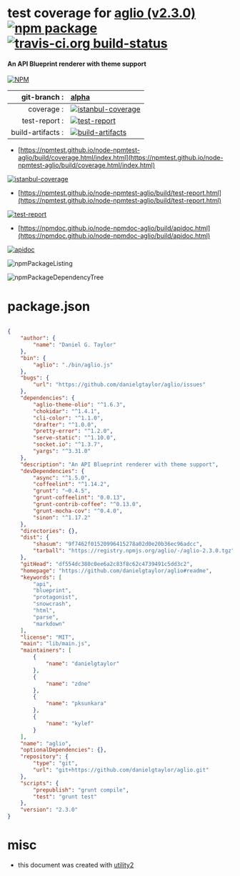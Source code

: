 # test coverage for  [aglio (v2.3.0)](https://github.com/danielgtaylor/aglio#readme)  [![npm package](https://img.shields.io/npm/v/npmtest-aglio.svg?style=flat-square)](https://www.npmjs.org/package/npmtest-aglio) [![travis-ci.org build-status](https://api.travis-ci.org/npmtest/node-npmtest-aglio.svg)](https://travis-ci.org/npmtest/node-npmtest-aglio)
#### An API Blueprint renderer with theme support

[![NPM](https://nodei.co/npm/aglio.png?downloads=true&downloadRank=true&stars=true)](https://www.npmjs.com/package/aglio)

| git-branch : | [alpha](https://github.com/npmtest/node-npmtest-aglio/tree/alpha)|
|--:|:--|
| coverage : | [![istanbul-coverage](https://npmtest.github.io/node-npmtest-aglio/build/coverage.badge.svg)](https://npmtest.github.io/node-npmtest-aglio/build/coverage.html/index.html)|
| test-report : | [![test-report](https://npmtest.github.io/node-npmtest-aglio/build/test-report.badge.svg)](https://npmtest.github.io/node-npmtest-aglio/build/test-report.html)|
| build-artifacts : | [![build-artifacts](https://npmtest.github.io/node-npmtest-aglio/glyphicons_144_folder_open.png)](https://github.com/npmtest/node-npmtest-aglio/tree/gh-pages/build)|

- [https://npmtest.github.io/node-npmtest-aglio/build/coverage.html/index.html](https://npmtest.github.io/node-npmtest-aglio/build/coverage.html/index.html)

[![istanbul-coverage](https://npmtest.github.io/node-npmtest-aglio/build/screenCapture.buildCi.browser.%252Ftmp%252Fbuild%252Fcoverage.lib.html.png)](https://npmtest.github.io/node-npmtest-aglio/build/coverage.html/index.html)

- [https://npmtest.github.io/node-npmtest-aglio/build/test-report.html](https://npmtest.github.io/node-npmtest-aglio/build/test-report.html)

[![test-report](https://npmtest.github.io/node-npmtest-aglio/build/screenCapture.buildCi.browser.%252Ftmp%252Fbuild%252Ftest-report.html.png)](https://npmtest.github.io/node-npmtest-aglio/build/test-report.html)

- [https://npmdoc.github.io/node-npmdoc-aglio/build/apidoc.html](https://npmdoc.github.io/node-npmdoc-aglio/build/apidoc.html)

[![apidoc](https://npmdoc.github.io/node-npmdoc-aglio/build/screenCapture.buildCi.browser.%252Ftmp%252Fbuild%252Fapidoc.html.png)](https://npmdoc.github.io/node-npmdoc-aglio/build/apidoc.html)

![npmPackageListing](https://npmtest.github.io/node-npmtest-aglio/build/screenCapture.npmPackageListing.svg)

![npmPackageDependencyTree](https://npmtest.github.io/node-npmtest-aglio/build/screenCapture.npmPackageDependencyTree.svg)



# package.json

```json

{
    "author": {
        "name": "Daniel G. Taylor"
    },
    "bin": {
        "aglio": "./bin/aglio.js"
    },
    "bugs": {
        "url": "https://github.com/danielgtaylor/aglio/issues"
    },
    "dependencies": {
        "aglio-theme-olio": "^1.6.3",
        "chokidar": "^1.4.1",
        "cli-color": "^1.1.0",
        "drafter": "^1.0.0",
        "pretty-error": "^1.2.0",
        "serve-static": "^1.10.0",
        "socket.io": "^1.3.7",
        "yargs": "^3.31.0"
    },
    "description": "An API Blueprint renderer with theme support",
    "devDependencies": {
        "async": "^1.5.0",
        "coffeelint": "^1.14.2",
        "grunt": "~0.4.5",
        "grunt-coffeelint": "0.0.13",
        "grunt-contrib-coffee": "^0.13.0",
        "grunt-mocha-cov": "^0.4.0",
        "sinon": "^1.17.2"
    },
    "directories": {},
    "dist": {
        "shasum": "9f7462f01520996415278a02d0e20b36ec96adcc",
        "tarball": "https://registry.npmjs.org/aglio/-/aglio-2.3.0.tgz"
    },
    "gitHead": "df554dc380c0ee6a2c83f8c62c4739491c5dd3c2",
    "homepage": "https://github.com/danielgtaylor/aglio#readme",
    "keywords": [
        "api",
        "blueprint",
        "protagonist",
        "snowcrash",
        "html",
        "parse",
        "markdown"
    ],
    "license": "MIT",
    "main": "lib/main.js",
    "maintainers": [
        {
            "name": "danielgtaylor"
        },
        {
            "name": "zdne"
        },
        {
            "name": "pksunkara"
        },
        {
            "name": "kylef"
        }
    ],
    "name": "aglio",
    "optionalDependencies": {},
    "repository": {
        "type": "git",
        "url": "git+https://github.com/danielgtaylor/aglio.git"
    },
    "scripts": {
        "prepublish": "grunt compile",
        "test": "grunt test"
    },
    "version": "2.3.0"
}
```



# misc
- this document was created with [utility2](https://github.com/kaizhu256/node-utility2)
